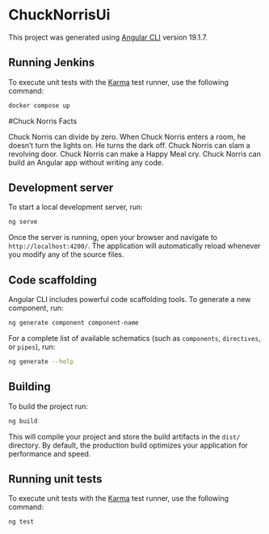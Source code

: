 # ChuckNorrisUi

This project was generated using [Angular CLI](https://github.com/angular/angular-cli) version 19.1.7.

## Running Jenkins

To execute unit tests with the [Karma](https://karma-runner.github.io) test runner, use the following command:

```bash
docker compose up
```

#Chuck Norris Facts

Chuck Norris can divide by zero.
When Chuck Norris enters a room, he doesn’t turn the lights on. He turns the dark off.
Chuck Norris can slam a revolving door.
Chuck Norris can make a Happy Meal cry.
Chuck Norris can build an Angular app without writing any code.


## Development server

To start a local development server, run:

```bash
ng serve
```

Once the server is running, open your browser and navigate to `http://localhost:4200/`. The application will automatically reload whenever you modify any of the source files.

## Code scaffolding

Angular CLI includes powerful code scaffolding tools. To generate a new component, run:

```bash
ng generate component component-name
```

For a complete list of available schematics (such as `components`, `directives`, or `pipes`), run:

```bash
ng generate --help
```

## Building

To build the project run:

```bash
ng build
```

This will compile your project and store the build artifacts in the `dist/` directory. By default, the production build optimizes your application for performance and speed.

## Running unit tests

To execute unit tests with the [Karma](https://karma-runner.github.io) test runner, use the following command:

```bash
ng test
```

